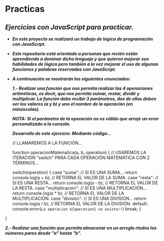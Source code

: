 # Practicas
## **_Ejercicios con JavaScript para practicar._**

- **_En este proyecto se realizará un trabajo de lógica de programación con JavaScript._**
- **_Este repositorio está orientado a personas que recién están aprendiendo a dominar dicho lenguaje y que quieren mejorar sus habilidades de lógica pero también a la vez mejorar el uso de algunas funciones y palabras reservadas con JavaScript._**
- **_A continuación se mostrarán los siguientes enunciados:_**

  **_1.- Realizar una función que nos permita realizar las 4 operaciones aritméticas, es decir, que nos permita sumar, restar, dividir y multiplicar. La función debe recibir 3 parámetros, dos de ellos deben ser los valores (a y b) y uno el nombre de la operación (en minúsculas)._**

  **_NOTA: Si el parámetro de la operación no es válido que arroje un error personalizado a la consola._**

  **_Desarrollo de este ejercicio: Mediante código..._**

  // LLAMAREMOS A LA FUNCIÓN...

  function operacionMatematica(a, b, operation)
  {
      // USAREMOS LA ITERACIÓN "switch" PARA CADA OPERACIÓN MATEMÁTICA CON 2 TÉRMINOS...

    switch(operation)
    {
        case "suma": // SI ES UNA SUMA...
            return console.log(a + b); // RETORNA EL VALOR DE LA SUMA.
        case "resta": // SI ES UNA RESTA...
            return console.log(a - b); // RETORNA EL VALOR DE LA RESTA.
        case "multiplicacion": // SI ES UNA MULTIPLICACIÓN...
            return console.log(a * b); // RETORNA EL VALOR DE LA MULTIPLICACIÓN.
        case "division": // SI ES UNA DIVISIÓN...
            return console.log(a / b); // RETORNA EL VALOR DE LA DIVISIÓN.
        default:
            console.error(`La operacion ${operation} no existe!!`)
            break;
    }

}

  **_2.- Realizar una función que permita almacenar en un arreglo rtodos los números pares desde "a" hasta "b"._**
